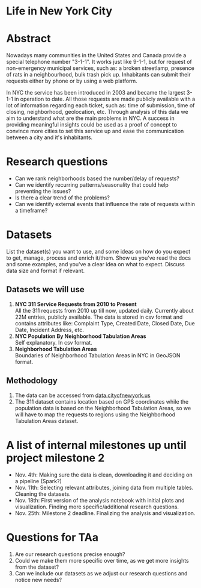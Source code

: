 # Life in New York City

# Abstract
Nowadays many communities in the United States and Canada provide a special telephone number
"3-1-1". It works just like 9-1-1, but for request of non-emergency municipal services,
 such as: a broken streetlamp, presence of rats in a neighbourhood, bulk trash pick up.
Inhabitants can submit their requests either by phone or by using a web platform.

In NYC the service has been introduced in 2003 and became the largest 3-1-1 in operation to date.
All those requests are made publicly available with a lot of information regarding each ticket, such as:
 time of submission, time of closing, neighborhood, geolocation, etc. Through analysis of this data
 we aim to understand what are the main problems in NYC. A success in providing meaningful insights 
 could be used as a proof of concept to convince more cities to set this service up and ease
 the communication between a city and it's inhabitants.

# Research questions
* Can we rank neighborhoods based the number/delay of requests?
* Can we identify recurring patterns/seasonality that could help preventing the issues?
* Is there a clear trend of the problems?
* Can we identify external events that influence the rate of requests within a timeframe?

# Datasets
List the dataset(s) you want to use, and some ideas on how do you expect to get, manage, process and enrich it/them. Show us you've read the docs and some examples, and you've a clear idea on what to expect. Discuss data size and format if relevant.

## Datasets we will use
1. **NYC 311 Service Requests from 2010 to Present**\
All the 311 requests from 2010 up till now, updated daily. Currently about 22M entries, publicly available.
The data is stored in csv format and contains attributes like: Complaint Type, Created Date, Closed Date, Due Date,
Incident Address, etc.
2.  **NYC Population By Neighborhood Tabulation Areas**\
Self explanatory. In csv format.
3.  **Neighborhood Tabulation Areas**\
Boundaries of Neighborhood Tabulation Areas in NYC in GeoJSON format. 

## Methodology
1. The data can be accessed from [data.cityofnewyork.us](https://data.cityofnewyork.us/)
2. The 311 dataset contains location based on GPS coordinates while the population data is based on the Neighborhood Tabulation Areas, so we will have to map the requests to regions using the Neighborhood Tabulation Areas dataset.

# A list of internal milestones up until project milestone 2
- Nov. 4th: Making sure the data is clean, downloading it and deciding on a pipeline (Spark?)
- Nov. 11th: Selecting relevant attributes, joining data from multiple tables. Cleaning the datasets.
- Nov. 18th: First version of the analysis notebook with initial plots and visualization. Finding more specific/additional research questions.
- Nov. 25th: Milestone 2 deadline. Finalizing the analysis and visualization.

# Questions for TAa
1. Are our research questions precise enough?
2. Could we make them more specific over time, as we get more insights from the dataset?
3. Can we include our datasets as we adjust our research questions and notice new needs?


